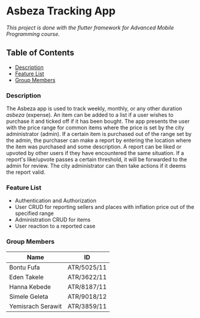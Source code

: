 # Asbeza Tracking App

<i> This project is done with the flutter framework for Advanced Mobile Programming course. </i>

## Table of Contents

- [Description](#description)
- [Feature List](#feature-list)
- [Group Members](#group-members)

### **Description**
The Asbeza app is used to track weekly, monthly, or any other duration <i>asbeza</i> (expense). An item can be added to a list if a user wishes to purchase it and ticked off if it has been bought. The app presents the user with the price range for common items where the price is set by the city administrator (admin). If a certain item is purchased out of the range set by the admin, the purchaser can make a report by entering the location where the item was purchased and some description. A report can be liked or upvoted by other users if they have encountered the same situation. If a report's like/upvote passes a certain threshold, it will be forwarded to the admin for review. The city administrator can then take actions if it deems the report valid. 

### **Feature List**

- Authentication and Authorization
- User CRUD for reporting sellers and places with inflation price out of the specified range
- Administration CRUD for items
- User reaction to a reported case

### **Group Members**

| Name        | ID           | 
| ------------- |:-------------:|
| Bontu Fufa      | ATR/5025/11 | 
| Eden Takele      | ATR/3622/11      | 
| Hanna Kebede | ATR/8187/11     | 
| Simele Geleta | ATR/9018/12     | 
| Yemisrach Serawit | ATR/3859/11      | 
